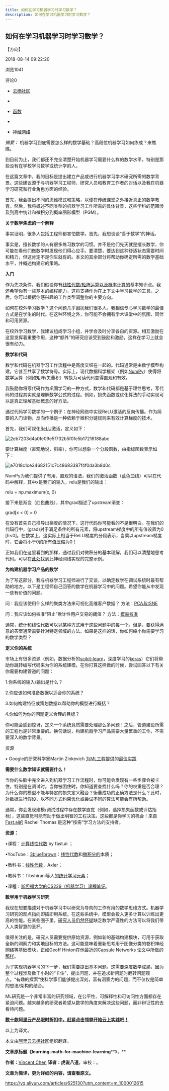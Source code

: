 ```yaml
---
title: 如何在学习机器学习时学习数学？
description: 如何在学习机器学习时学习数学？
---
```


## 如何在学习机器学习时学习数学？



【方向】

 

2018-08-14 09:22:20

 

浏览1041

 

评论0

- [云栖社区](https://yq.aliyun.com/tags/type_blog-tagid_1/)
-  

- [函数](https://yq.aliyun.com/tags/type_blog-tagid_422/)
-  

- [神经网络](https://yq.aliyun.com/tags/type_blog-tagid_13435/)

*摘要：* 机器学习到底需要怎么样的数学基础？高段位机器学习如何练成？来瞧瞧。

到目前为止，我们都还不完全清楚开始机器学习需要什么样的数学水平，特别是那些没有在学校学习数学或统计学的人。

在这篇文章中，我的目标是提出建立产品或进行机器学习学术研究所需的数学背景。这些建议源于与机器学习工程师、研究人员和教育工作者的对话以及我在机器学习研究和行业角色方面的经验。

首先，我会提出不同的思维模式和策略，以便在传统课堂之外接近真正的数学教育。然后，我将概述不同类型的机器学习工作所需的具体背景，这些学科的范围涉及到高中统计和微积分到概率图形模型（PGM）。

**关于数学焦虑的一个解释**

事实证明，很多人包括工程师都害怕数学。首先，我想谈谈“善于数学”的神话。

事实是，擅长数学的人有很多练习数学的习惯。并不是他们先天就是擅长数学，你可能在看他们做数学时发现他们得心应手。要清楚，要达到这种舒适状态需要时间和精力，但这肯定不是你生就有的。本文的其余部分将帮助你确定所需的数学基础水平，并概述构建它的策略。

**入门**

作为先决条件，我们假设你有[线性代数/矩阵运算以及概率计算的](http://cs229.stanford.edu/section/cs229-linalg.pdf)基本知识点。我还希望你有一些基本的编程能力，这将支持作为在上下文中学习数学的工具。之后，你可以根据你感兴趣的工作类型调整你的主要方向。

如何在校外学习数学？这个问题几乎困扰我们很多人。我相信专心学习数学的最佳方式是在学生的时代。在这种环境之外，你可能不会拥有学术课堂中的氛围、同伴和可用资源。

在校外学习数学，我建议组成学习小组，并学会及时分享各自的资源。相互激励在这里发挥着重要作用，这种“额外”的研究应该受到鼓励和激励，这样在学习上就会很有动力。

**数学和代码**

数学和代码在机器学习工作流程中是高度交织在一起的。代码通常是由数学模型构建，它甚至共享了数学符号。实际上，现代数据科学框架（例如[NumPy](http://www.numpy.org/)）使得将数学运算（例如矩阵/矢量积）转换为可读代码变得直观和有效。

我鼓励你将写代码作为巩固学习的一种方式，数学和代码都是基于理性思考，写代码的过程其实就是理解数学公式的过程。例如，损失函数或优化算法的手动实现可以是真正理解基础概念的好方法。

通过代码学习数学的一个例子：在神经网络中实现ReLU激活的反向传播。作为简要的入门读物，反向传播是一种依赖于微积分链规则来有效计算梯度的技术。

首先，我们可视化[ReLU](https://en.wikipedia.org/wiki/Rectifier_%28neural_networks%29)激活，定义如下：

![2eb7203d4a0fe09e5f732b5f0fe5b17216188abc](https://yqfile.alicdn.com/2eb7203d4a0fe09e5f732b5f0fe5b17216188abc.png)



要计算梯度（直观地说，斜率），你可以想象一个分段函数，由指标函数表示如下：

![e7018c1ce34682151c7c48683387f4f0da3b8d0c](https://yqfile.alicdn.com/e7018c1ce34682151c7c48683387f4f0da3b8d0c.png)

NumPy为我们提供了有用、直观的语法，我们的激活函数（蓝色曲线）可以在代码中解释，其中x是我们的输入，relu是我们的输出：

relu = np.maximum(x, 0)

接下来是渐变（红色曲线），其中grad描述了upstream渐变：

grad[x < 0] = 0

在没有首先自己推导出梯度的情况下，这行代码你可能看的不是很明白。在我们的代码行中，(grad)对于满足条件的所有元素，将upstream梯度中的所有值设置为0 [h<0]。在数学上，这实际上相当于ReLU梯度的分段表示，当乘以upstream梯度时，它会将小于0的所有值压缩为0！

正如我们在这里看到的那样，通过我们对微积分的基本理解，我们可以清楚地思考代码。可以在[此处](https://pytorch.org/tutorials/beginner/pytorch_with_examples.html)找到此神经网络实现的完整示例。

**为构建机器学习产品的数学**

为了写这部分，我与机器学习工程师进行了交谈，以确定数学在调试系统时最有帮助的地方。以下是工程师自己回答的数学在机器学习中的问题。希望你能从中发现一些有价值的问题。

问：我应该使用什么样的聚类方法来可视化高维客户数据？
方法：[PCA与tSNE](https://stats.stackexchange.com/questions/238538/are-there-cases-where-pca-is-more-suitable-than-t-sne)

问：我应该如何校准“阻止”欺诈性用户交易的阈值？
方法：[概率校准](http://scikit-learn.org/stable/modules/calibration.html)

通常，统计和线性代数可以以某种方式用于这些问题中的每一个。但是，要获得满意的答案通常需要针对特定领域的方法。如果是这样的话，你如何缩小你需要学习的数学类型？

**定义你的系统**

市场上有很多资源（例如，数据分析的[scikit-learn](http://scikit-learn.org/stable/)，深度学习的[keras](https://keras.io/)）它们将帮助你跳转编写代码来为你的系统建模。在你打算这样做的时候，尝试回答以下有关你需要构建管道的问题：

1.你系统的输入/输出是什么？

2.你应该如何准备数据以适合你的系统？

3.如何构建特征或策划数据以帮助你的模型进行概括？

4.你如何为你的问题定义合理的目标？

你可能会感到惊讶，定义一个系统竟然需要处理那么多问题！之后，管道建设所需的工程也是非常重要的。换句话说，构建机器学习产品需要大量繁重的工作，不需要深入的数学背景。

资源

• Google的研究科学家Martin Zinkevich [为ML工程提供](https://developers.google.com/machine-learning/guides/rules-of-ml/)的[最佳实践](https://developers.google.com/machine-learning/guides/rules-of-ml/)

**需要什么数学知识就需要什么！**

当你的头脑中完全进入到机器学习工作流程时，你可能会发现有一些步骤会被卡住，特别是在调试时。当你被困住时，你知道要查找什么吗？你的权重是否合理？为什么你的模型不能与特定的损失定义融合？衡量成功的正确方法是什么？此时，对数据进行假设，以不同方式约束优化或尝试不同的算法可能会有所帮助。

通常，你会发现建模/调试过程中存在数学直觉（例如，选择损失函数或评估指标），这些直觉可能有助于做出明智的工程决策。这些都是你学习的机会！来自[Fast.ai的](http://www.fast.ai/) Rachel Thomas 是这种“按需”学习方法的支持者。

**资源：**

•课程：[计算线性代数](http://www.fast.ai/2017/07/17/num-lin-alg/) by fast.ai ；

•YouTube：[3blue1brown](https://www.youtube.com/channel/UCYO_jab_esuFRV4b17AJtAw)：[线性代数](https://www.youtube.com/watch?v=kjBOesZCoqc&list=PLZHQObOWTQDPD3MizzM2xVFitgF8hE_ab)和[微积分的](https://www.youtube.com/watch?v=WUvTyaaNkzM&list=PLZHQObOWTQDMsr9K-rj53DwVRMYO3t5Yr)本质；

•教科书：[线性代数](http://linear.axler.net/)，Axler；

•教科书：Tibshirani等人[的统计学习元素](https://web.stanford.edu/~hastie/ElemStatLearn/)；

•课程：[斯坦福大学的CS229（机器学习）课程笔记](http://cs229.stanford.edu/syllabus.html#opt)。

**数学用于机器学习研究**

我现在想要描述对于机器学习中以研究为导向的工作有用的数学思维方式。机器学习研究的观点指向即插即用系统，在这些系统中，模型会投入更多计算以训练出更高的性能。在某些圈子里，[研究人员仍然怀疑](https://arxiv.org/ftp/arxiv/papers/1801/1801.00631.pdf)缺乏数学严谨性的方法可以将我们带入人类智慧的圣杯。

值得关注的是，研究人员需要提供原始资源，例如新的基础构建模块，可用于获取全新的洞察力和实地目标的方法。这可能意味着重新思考用于图像分类的卷积神经网络等基础模块，正如Geoff Hinton在他最近的Capsule Networks [论文](https://arxiv.org/pdf/1710.09829v1.pdf)中所做的[那样](https://arxiv.org/pdf/1710.09829v1.pdf)。

为了实现机器学习的下一步，我们需要提出基本问题。这需要深度数学成熟，因为整个过程涉及数千小时的“卡住”，提出问题，并在追求新问题时翻转问题观点。“有趣的探索”使科学家们能够提出深刻，富有洞察力的问题，而不仅仅是简单的想法/架构的结合。



ML研究是一个非常丰富的研究领域，在公平性、可解释性和可访问性方面都存在紧迫问题。越来越多的研究者希望从数学的角度来解决这些问题，而非辩证性的去看待问题。

 [**数十款阿里云产品限时折扣中，赶紧点击领劵开始云上实践吧！**](https://promotion.aliyun.com/ntms/act/ambassador/sharetouser.html?userCode=j4nkrg1c&utm_source=j4nkrg1c)

以上为译文。

本文由[阿里云云栖社区](http://weibo.com/taobaodeveloperclub)组织翻译。

**文章原标题《learning-math-for-machine-learning****》，**

**作者：**[Vincent Chen](https://blog.ycombinator.com/author/vincent-chen/) **译者：虎说八道**，审校：。

















**文章为简译，更为详细的内容，请查看****原文****。**





https://yq.aliyun.com/articles/625130?utm_content=m_1000012615

